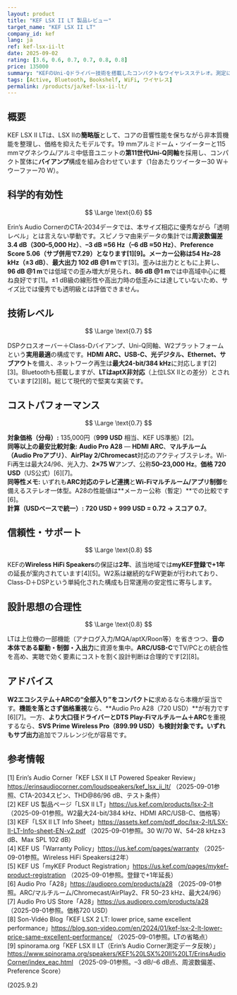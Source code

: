 ```yaml
---
layout: product
title: "KEF LSX II LT 製品レビュー"
target_name: "KEF LSX II LT"
company_id: kef
lang: ja
ref: kef-lsx-ii-lt
date: 2025-09-02
rating: [3.6, 0.6, 0.7, 0.7, 0.8, 0.8]
price: 135000
summary: "KEFのUni-Qドライバー技術を搭載したコンパクトなワイヤレスステレオ。測定に裏打ちされた堅実な音と実用的な接続性をプレミアム価格で提供します"
tags: [Active, Bluetooth, Bookshelf, WiFi, ワイヤレス]
permalink: /products/ja/kef-lsx-ii-lt/
---
```

## 概要

KEF LSX II LTは、LSX IIの**簡略版**として、コアの音響性能を保ちながら非本質機能を整理し、価格を抑えたモデルです。19 mmアルミドーム・ツイーターと115 mmマグネシウム/アルミ中低音ユニットの**第11世代Uni-Q同軸**を採用し、コンパクト筐体に**バイアンプ**構成を組み合わせています（1台あたりツイーター30 W＋ウーファー70 W）。

## 科学的有効性

$$ \Large \text{0.6} $$

Erin’s Audio CornerのCTA-2034データでは、本サイズ相応に優秀ながら「透明レベル」とは言えない挙動です。スピノラマ由来データの集計では**周波数偏差 3.4 dB（300–5,000 Hz）**、**–3 dB ≈56 Hz（–6 dB ≈50 Hz）**、**Preference Score 5.06（サブ併用で7.29）**となります[1][9]。メーカー公称は**54 Hz–28 kHz（±3 dB）**、**最大出力 102 dB @1 m**です[3]。歪みは出力とともに上昇し、**96 dB @1 m**では低域での歪み増大が見られ、**86 dB @1 m**では中高域中心に概ね良好です[1]。±1 dB級の線形性や高出力時の低歪みには達していないため、サイズ比では優秀でも透明級とは評価できません。

## 技術レベル

$$ \Large \text{0.7} $$

DSPクロスオーバー＋Class-Dバイアンプ、Uni-Q同軸、W2プラットフォームという**実用最適**の構成です。**HDMI ARC、USB-C、光デジタル、Ethernet、サブアウト**を備え、ネットワーク再生は**最大24-bit/384 kHz**に対応します[2][3]。Bluetoothも搭載しますが、**LTはaptX非対応**（上位LSX IIとの差分）とされています[2][8]。総じて現代的で堅実な実装です。

## コストパフォーマンス

$$ \Large \text{0.7} $$

**対象価格（分母）:** 135,000円（**999 USD** 相当、KEF US準拠）[2]。  
**同等以上の最安比較対象:** **Audio Pro A28** — **HDMI ARC**、**マルチルーム（Audio Proアプリ）**、**AirPlay 2/Chromecast**対応のアクティブステレオ。Wi-Fi再生は最大24/96、光入力、**2×75 W**アンプ、公称**50–23,000 Hz**。**価格 720 USD**（US公式）[6][7]。  
**同等性メモ:** いずれも**ARC対応のテレビ連携**と**Wi-Fiマルチルーム/アプリ制御**を備えるステレオ一体型。A28の性能値は**メーカー公称（暫定）**での比較です[6]。  
**計算（USDベースで統一）:** **720 USD ÷ 999 USD = 0.72 → スコア 0.7**。

## 信頼性・サポート

$$ \Large \text{0.8} $$

KEFの**Wireless HiFi Speakers**の保証は**2年**、該当地域では**myKEF登録で+1年**の延長が案内されています[4][5]。W2系は継続的なFW更新が行われており、Class-D＋DSPという単純化された構成も日常運用の安定性に寄与します。

## 設計思想の合理性

$$ \Large \text{0.8} $$

LTは上位機の一部機能（アナログ入力/MQA/aptX/Roon等）を省きつつ、**音の本体である駆動・制御・入出力**に資源を集中。**ARC/USB-C**でTV/PCとの統合性を高め、実聴で効く要素にコストを割く設計判断は合理的です[2][8]。

## アドバイス

**W2エコシステム＋ARCの“全部入り”をコンパクトに**求めるなら本機が妥当です。**機能を落とさず価格重視**なら、**Audio Pro A28（720 USD）**が有力です[6][7]。一方、**より大口径ドライバーとDTS Play-Fiマルチルーム＋ARC**を重視するなら、**SVS Prime Wireless Pro（899.99 USD）**も検討対象です。いずれも**サブ出力**追加でフルレンジ化が容易です。

## 参考情報

[1] Erin’s Audio Corner「KEF LSX II LT Powered Speaker Review」https://erinsaudiocorner.com/loudspeakers/kef_lsx_ii_lt/ （2025-09-01参照、CTA-2034スピン、THD@86/96 dB、テスト条件）  
[2] KEF US 製品ページ「LSX II LT」https://us.kef.com/products/lsx-2-lt （2025-09-01参照。W2最大24-bit/384 kHz、HDMI ARC/USB-C、価格等）  
[3] KEF「LSX II LT Info Sheet」https://assets.kef.com/pdf_doc/lsx-2-lt/LSX-II-LT-Info-sheet-EN-v2.pdf （2025-09-01参照。30 W/70 W、54–28 kHz±3 dB、Max SPL 102 dB）  
[4] KEF US「Warranty Policy」https://us.kef.com/pages/warranty （2025-09-01参照。Wireless HiFi Speakersは2年）  
[5] KEF US「myKEF Product Registration」https://us.kef.com/pages/mykef-product-registration （2025-09-01参照。登録で+1年延長）  
[6] Audio Pro「A28」https://audiopro.com/products/a28 （2025-09-01参照。ARC/マルチルーム/Chromecast/AirPlay2、FR 50–23 kHz、最大24/96）  
[7] Audio Pro US Store「A28」https://us.audiopro.com/products/a28 （2025-09-01参照。価格720 USD）  
[8] Son-Vidéo Blog「KEF LSX 2 LT: lower price, same excellent performance」https://blog.son-video.com/en/2024/01/kef-lsx-2-lt-lower-price-same-excellent-performance/ （2025-09-01参照。LTの省略点）  
[9] spinorama.org「KEF LSX II LT（Erin’s Audio Corner測定データ反映）」https://www.spinorama.org/speakers/KEF%20LSX%20II%20LT/ErinsAudioCorner/index_eac.html （2025-09-01参照。–3 dB/–6 dB点、周波数偏差、Preference Score）

(2025.9.2)

